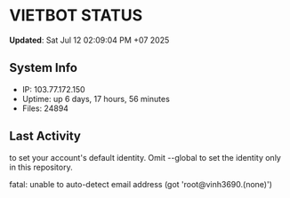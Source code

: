 # VIETBOT STATUS
**Updated**: Sat Jul 12 02:09:04 PM +07 2025

## System Info
- IP: 103.77.172.150
- Uptime: up 6 days, 17 hours, 56 minutes
- Files: 24894

## Last Activity

to set your account's default identity.
Omit --global to set the identity only in this repository.

fatal: unable to auto-detect email address (got 'root@vinh3690.(none)')
